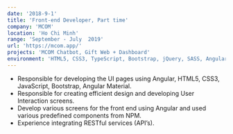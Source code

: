 ```yaml
---
date: '2018-9-1'
title: 'Front-end Developer, Part time'
company: 'MCOM'
location: 'Ho Chi Minh'
range: 'September - July  2019'
url: 'https://mcom.app/'
projects: 'MCOM Chatbot, Gift Web + Dashboard'
environment: 'HTML5, CSS3, TypeScript, Bootstrap, jQuery, SASS, Angular 6, REST APIs, JIRA, Bitbucket, VS Code.'
---
```


- Responsible for developing the UI pages using Angular, HTML5,
CSS3, JavaScript, Bootstrap, Angular Material.
- Responsible for creating efficient design and developing User
Interaction screens.
- Develop various screens for the front end using Angular and used
various predefined components from NPM.
- Experience integrating RESTful services (API’s).
